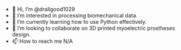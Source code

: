- 👋 Hi, I’m @drallgood1029
- 💪 I’m interested in processing biomechanical data.
- 🌱 I’m currently learning how to use Python effectively.
- 💞️ I’m looking to collaborate on 3D printed myoelectric prostheses design.
- 📫 How to reach me N/A

<!---
drallgood1029/drallgood1029 is a ✨ special ✨ repository because its `README.md` (this file) appears on your GitHub profile.
You can click the Preview link to take a look at your changes.
--->
